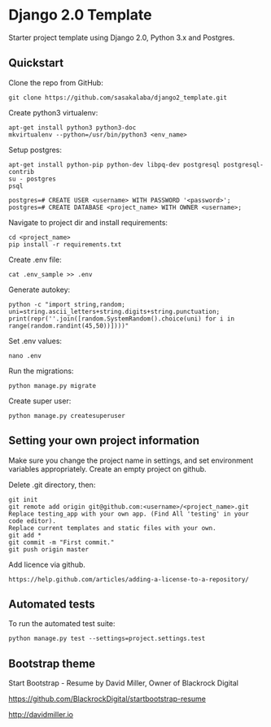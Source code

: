 # Django 2.0 Template

Starter project template using Django 2.0, Python 3.x and Postgres.

## Quickstart

Clone the repo from GitHub:

    git clone https://github.com/sasakalaba/django2_template.git

Create python3 virtualenv:

    apt-get install python3 python3-doc
    mkvirtualenv --python=/usr/bin/python3 <env_name>

Setup postgres:

    apt-get install python-pip python-dev libpq-dev postgresql postgresql-contrib
    su - postgres
    psql

    postgres=# CREATE USER <username> WITH PASSWORD '<password>';
    postgres=# CREATE DATABASE <project_name> WITH OWNER <username>;

Navigate to project dir and install requirements:

    cd <project_name>
    pip install -r requirements.txt

Create .env file:

    cat .env_sample >> .env

Generate autokey:

    python -c "import string,random; uni=string.ascii_letters+string.digits+string.punctuation; print(repr(''.join([random.SystemRandom().choice(uni) for i in range(random.randint(45,50))])))"

Set .env values:

    nano .env

Run the migrations:

    python manage.py migrate

Create super user:

    python manage.py createsuperuser


## Setting your own project information

Make sure you change the project name in settings, and set environment variables appropriately.
Create an empty project on github.

Delete .git directory, then:

    git init
    git remote add origin git@github.com:<username>/<project_name>.git
    Replace testing_app with your own app. (Find All 'testing' in your code editor).
    Replace current templates and static files with your own.
    git add *
    git commit -m "First commit."
    git push origin master

Add licence via github.

    https://help.github.com/articles/adding-a-license-to-a-repository/


## Automated tests

To run the automated test suite:

    python manage.py test --settings=project.settings.test


## Bootstrap theme

Start Bootstrap - Resume by David Miller, Owner of Blackrock Digital

https://github.com/BlackrockDigital/startbootstrap-resume

http://davidmiller.io
